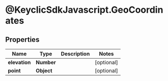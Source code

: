 # @KeyclicSdkJavascript.GeoCoordinates

## Properties
Name | Type | Description | Notes
------------ | ------------- | ------------- | -------------
**elevation** | **Number** |  | [optional] 
**point** | **Object** |  | [optional] 


